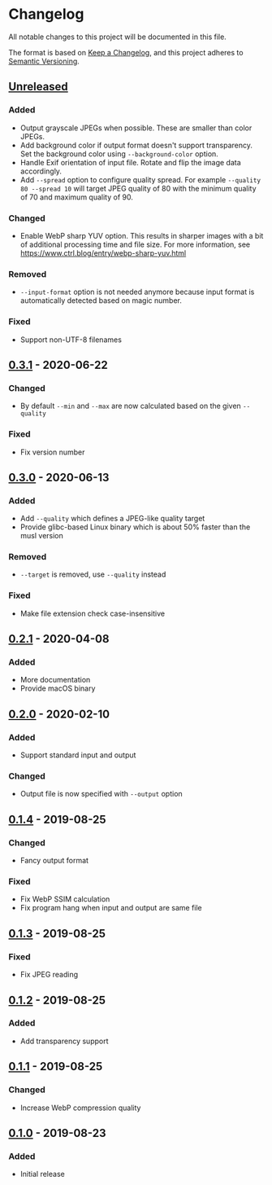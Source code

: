 <!--
SPDX-FileCopyrightText: 2020 Tuomas Siipola
SPDX-License-Identifier: AGPL-3.0-or-later
-->

# Changelog

All notable changes to this project will be documented in this file.

The format is based on [Keep a Changelog](https://keepachangelog.com/en/1.0.0/),
and this project adheres to [Semantic Versioning](https://semver.org/spec/v2.0.0.html).

## [Unreleased]

### Added

- Output grayscale JPEGs when possible.
  These are smaller than color JPEGs.
- Add background color if output format doesn't support transparency.
  Set the background color using `--background-color` option.
- Handle Exif orientation of input file.
  Rotate and flip the image data accordingly.
- Add `--spread` option to configure quality spread.
  For example `--quality 80 --spread 10` will target JPEG quality of 80 with the minimum quality of 70 and maximum quality of 90.

### Changed

- Enable WebP sharp YUV option.
  This results in sharper images with a bit of additional processing time and file size.
  For more information, see <https://www.ctrl.blog/entry/webp-sharp-yuv.html>

### Removed

- `--input-format` option is not needed anymore because input format is automatically detected based on magic number.

### Fixed

- Support non-UTF-8 filenames

## [0.3.1] - 2020-06-22

### Changed

- By default `--min` and `--max` are now calculated based on the given `--quality`

### Fixed

- Fix version number

## [0.3.0] - 2020-06-13

### Added

- Add `--quality` which defines a JPEG-like quality target
- Provide glibc-based Linux binary which is about 50% faster than the musl version

### Removed

- `--target` is removed, use `--quality` instead

### Fixed

- Make file extension check case-insensitive

## [0.2.1] - 2020-04-08

### Added

- More documentation
- Provide macOS binary

## [0.2.0] - 2020-02-10

### Added

- Support standard input and output

### Changed

- Output file is now specified with `--output` option

## [0.1.4] - 2019-08-25

### Changed

- Fancy output format

### Fixed

- Fix WebP SSIM calculation
- Fix program hang when input and output are same file

## [0.1.3] - 2019-08-25

### Fixed

- Fix JPEG reading

## [0.1.2] - 2019-08-25

### Added

- Add transparency support

## [0.1.1] - 2019-08-25

### Changed

- Increase WebP compression quality

## [0.1.0] - 2019-08-23

### Added

- Initial release

[Unreleased]: https://github.com/siiptuo/pio/compare/0.3.1...HEAD
[0.3.1]: https://github.com/siiptuo/pio/compare/0.3.0...0.3.1
[0.3.0]: https://github.com/siiptuo/pio/compare/0.2.1...0.3.0
[0.2.1]: https://github.com/siiptuo/pio/compare/0.2.0...0.2.1
[0.2.0]: https://github.com/siiptuo/pio/compare/0.1.4...0.2.0
[0.1.4]: https://github.com/siiptuo/pio/compare/0.1.3...0.1.4
[0.1.3]: https://github.com/siiptuo/pio/compare/0.1.2...0.1.3
[0.1.2]: https://github.com/siiptuo/pio/compare/0.1.1...0.1.2
[0.1.1]: https://github.com/siiptuo/pio/compare/0.1.0...0.1.1
[0.1.0]: https://github.com/siiptuo/pio/releases/0.1.0
